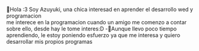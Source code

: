 🦋Hola :3
Soy Azuyuki, una chica interesad en aprender el desarrollo wed y programacion  
me interece en la programacion cuando un amigo me comenzo a contar sobre ello, desde hay le tome interes:D
-🍃Aunque llevo poco tiempo aprendiendo, le estoy poniendo esfuerzo ya que me interesa y quiero desarrollar mis propios programas 
